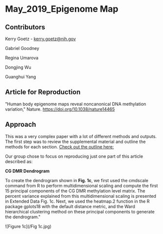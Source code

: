 # May_2019_Epigenome Map

## Contributors

Kerry Goetz - kerry.goetz@nih.gov

Gabriel Goodney

Regina Umarova

Dongjing Wu

Guanghui Yang

## Article for Reproduction
"Human body epigenome maps reveal noncanonical DNA methylation variation," Nature. https://doi.org/10.1038/nature14465

## Approach

This was a very complex paper with a lot of different methods and outputs. The first step was to review the supplemental material and outline the methods for each section. [Check out the outline here:](/outline.pdf)

Our group chose to focus on reproducing just one part of this article described as:

**CG DMR Dendrogram**

To create the dendrogram shown in **Fig. 1c**, we first used the cmdscale command from R to perform multidimensional scaling and compute the first 15 principal components of the CG DMR methylation level matrix. The percent variance explained from this multidimensional scaling is  presented in Extended Data Fig. 1c. Next, we used the heatmap.2 function in the R package gplots18 with the default distance metric, and  the Ward hierarchical clustering method on these principal components to generate the dendrogram." 

![Figure 1c](/Fig 1c.jpg)

